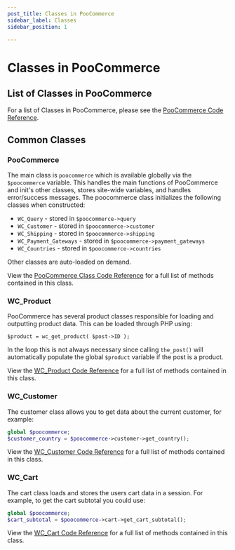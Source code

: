 ```yaml
---
post_title: Classes in PooCommerce
sidebar_label: Classes
sidebar_position: 1

---
```


# Classes in PooCommerce

## List of Classes in PooCommerce

For a list of Classes in PooCommerce, please see the [PooCommerce Code Reference](https://poocommerce.github.io/code-reference/packages/PooCommerce-Classes.html).

## Common Classes

### PooCommerce

The main class is `poocommerce` which is available globally via the `$poocommerce` variable. This handles the main functions of PooCommerce and init's other classes, stores site-wide variables, and handles error/success messages. The poocommerce class initializes the following classes when constructed:

-   `WC_Query` - stored in `$poocommerce->query`
-   `WC_Customer` - stored in `$poocommerce->customer`
-   `WC_Shipping` - stored in `$poocommerce->shipping`
-   `WC_Payment_Gateways` - stored in `$poocommerce->payment_gateways`
-   `WC_Countries` - stored in `$poocommerce->countries`

Other classes are auto-loaded on demand.

View the [PooCommerce Class Code Reference](https://poocommerce.github.io/code-reference/classes/PooCommerce.html) for a full list of methods contained in this class.

### WC_Product

PooCommerce has several product classes responsible for loading and outputting product data. This can be loaded through PHP using:

`$product = wc_get_product( $post->ID );`

In the loop this is not always necessary since calling  `the_post()` will automatically populate the global  `$product` variable if the post is a product.

View the [WC_Product Code Reference](https://poocommerce.github.io/code-reference/classes/WC-Product.html) for a full list of methods contained in this class.

### WC_Customer

The customer class allows you to get data about the current customer, for example:

```php
global $poocommerce;
$customer_country = $poocommerce->customer->get_country();
```

View the [WC_Customer Code Reference](https://poocommerce.github.io/code-reference/classes/WC-Customer.html) for a full list of methods contained in this class.

### WC_Cart

The cart class loads and stores the users cart data in a session. For example, to get the cart subtotal you could use:

```php
global $poocommerce;
$cart_subtotal = $poocommerce->cart->get_cart_subtotal();
```

View the [WC_Cart Code Reference](https://poocommerce.github.io/code-reference/classes/WC-Cart.html) for a full list of methods contained in this class.
